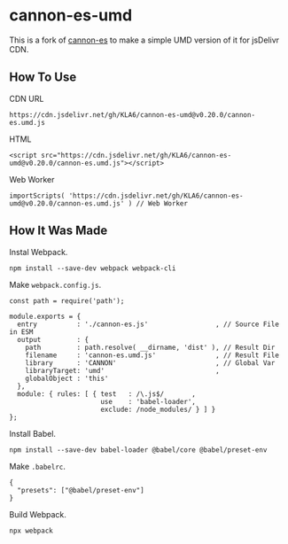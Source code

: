 # cannon-es-umd

This is a fork of [cannon-es](https://github.com/pmndrs/cannon-es) to make a simple UMD version of it for jsDelivr CDN.

## How To Use

CDN URL
```
https://cdn.jsdelivr.net/gh/KLA6/cannon-es-umd@v0.20.0/cannon-es.umd.js
```

HTML
```
<script src="https://cdn.jsdelivr.net/gh/KLA6/cannon-es-umd@v0.20.0/cannon-es.umd.js"></script>
```

Web Worker
```
importScripts( 'https://cdn.jsdelivr.net/gh/KLA6/cannon-es-umd@v0.20.0/cannon-es.umd.js' ) // Web Worker
```

## How It Was Made

Instal Webpack.
```
npm install --save-dev webpack webpack-cli
```

Make `webpack.config.js`.
```
const path = require('path');

module.exports = {
  entry          : './cannon-es.js'                 , // Source File in ESM
  output         : {
    path         : path.resolve( __dirname, 'dist' ), // Result Dir
    filename     : 'cannon-es.umd.js'               , // Result File
    library      : 'CANNON'                         , // Global Var
    libraryTarget: 'umd'                            ,
    globalObject : 'this'
  },
  module: { rules: [ { test   : /\.js$/       ,
                       use    : 'babel-loader',
                       exclude: /node_modules/ } ] }
};
```

Install Babel.
```
npm install --save-dev babel-loader @babel/core @babel/preset-env
```

Make `.babelrc`.
```
{
  "presets": ["@babel/preset-env"]
}
```

Build Webpack.
```
npx webpack
```

